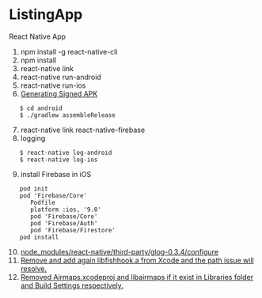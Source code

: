 # ListingApp

React Native App

1. npm install -g react-native-cli
2. npm install
3. react-native link
4. react-native run-android
5. react-native run-ios
6. [Generating Signed APK](https://facebook.github.io/react-native/docs/signed-apk-android)

```
   $ cd android
   $ ./gradlew assembleRelease
```

7. react-native link react-native-firebase
8. logging

```
   $ react-native log-android
   $ react-native log-ios
```

9. install Firebase in iOS

```
   pod init
   pod 'Firebase/Core'
      Podfile
      platform :ios, '9.0'
      pod 'Firebase/Core'
      pod 'Firebase/Auth'
      pod 'Firebase/Firestore'
   pod install
```

10. [node_modules/react-native/third-party/glog-0.3.4/configure](https://github.com/facebook/react-native/issues/14382)
11. [Remove and add again libfishhook.a from Xcode and the path issue will resolve.](https://github.com/facebook/react-native/issues/19569)
12. [Removed Airmaps.xcodeproj and libairmaps if it exist in Libraries folder and Build Settings respectively.](https://github.com/react-community/react-native-maps/issues/718)
